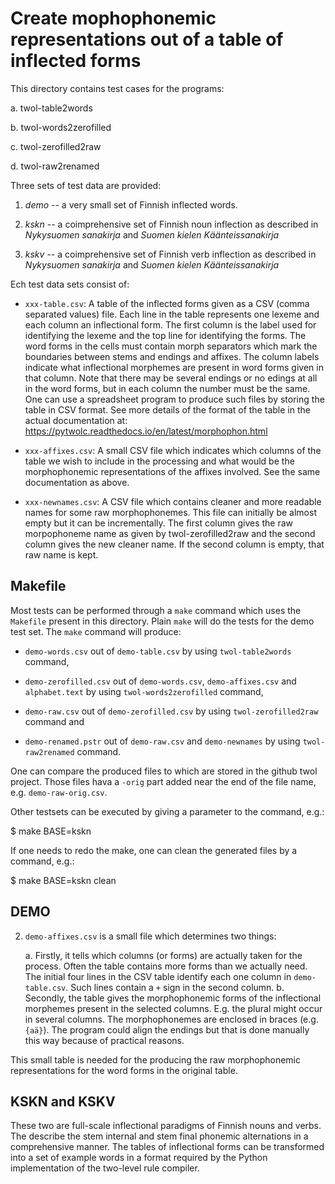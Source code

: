 # Create mophophonemic representations out of a table of inflected forms

This directory contains test cases for the programs:

a. twol-table2words

b. twol-words2zerofilled

c. twol-zerofilled2raw

d. twol-raw2renamed


Three sets of test data are provided:

1. *demo* -- a very small set of Finnish inflected words.

2. *kskn* -- a coimprehensive set of Finnish noun inflection as
   described in *Nykysuomen sanakirja* and *Suomen kielen
   Käänteissanakirja*

3. *kskv* -- a coimprehensive set of Finnish verb inflection as
   described in *Nykysuomen sanakirja* and *Suomen kielen
   Käänteissanakirja*

Ech test data sets consist of:

* ``xxx-table.csv``: A table of the inflected forms given as a CSV
  (comma separated values) file.  Each line in the table represents
  one lexeme and each column an inflectional form.  The first column
  is the label used for identifying the lexeme and the top line for
  identifying the forms.  The word forms in the cells must contain
  morph separators which mark the boundaries between stems and endings
  and affixes.  The column labels indicate what inflectional morphemes
  are present in word forms given in that column.  Note that there may
  be several endings or no edings at all in the word forms, but in
  each column the number must be the same.  One can use a spreadsheet
  program to produce such files by storing the table in CSV format.
  See more details of the format of the table in the actual
  documentation at:
  https://pytwolc.readthedocs.io/en/latest/morphophon.html

* ``xxx-affixes.csv``: A small CSV file which indicates which columns
  of the table we wish to include in the processing and what would be
  the morphophonemic representations of the affixes involved.  See the
  same documentation as above.

* ``xxx-newnames.csv``: A CSV file which contains cleaner and more
  readable names for some raw morphophonemes.  This file can initially
  be almost empty but it can be incrementally.  The first column gives
  the raw morpophoneme name as given by twol-zerofilled2raw and the
  second column gives the new cleaner name.  If the second column is
  empty, that raw name is kept.


## Makefile

Most tests can be performed through a ``make`` command which uses the
``Makefile`` present in this directory.  Plain ``make`` will do the
tests for the demo test set.  The ``make`` command will produce:

* ``demo-words.csv`` out of ``demo-table.csv`` by using
  ``twol-table2words`` command,

* ``demo-zerofilled.csv`` out of ``demo-words.csv``,
  ``demo-affixes.csv`` and ``alphabet.text`` by using
  ``twol-words2zerofilled`` command,

* ``demo-raw.csv`` out of ``demo-zerofilled.csv`` by using
  ``twol-zerofilled2raw`` command and

* ``demo-renamed.pstr`` out of ``demo-raw.csv`` and ``demo-newnames``
  by using ``twol-raw2renamed`` command.

One can compare the produced files to which are stored in the github
twol project.  Those files hava a ``-orig`` part added near the end of
the file name, e.g. ``demo-raw-orig.csv``.

Other testsets can be executed by giving a parameter to the command,
e.g.:

   $ make BASE=kskn

If one needs to redo the make, one can clean the generated files by a
command, e.g.:

   $ make BASE=kskn clean



## DEMO


2. ``demo-affixes.csv`` is a small file which determines two things:

    a. Firstly, it tells which columns (or forms) are actually taken
       for the process.  Often the table contains more forms than we
       actually need.  The initial four lines in the CSV table
       identify each one column in ``demo-table.csv``.  Such lines
       contain a ``+`` sign in the second column.  b. Secondly, the
       table gives the morphophonemic forms of the inflectional
       morphemes present in the selected columns.  E.g. the plural
       might occur in several columns.  The morphophonemes are
       enclosed in braces (e.g. ``{aä}``).  The program could align
       the endings but that is done manually this way because of
       practical reasons.

This small table is needed for the producing the raw morphophonemic
representations for the word forms in the original table.



## KSKN and KSKV

These two are full-scale inflectional paradigms of Finnish nouns and
verbs.  The describe the stem internal and stem final phonemic
alternations in a comprehensive manner.  The tables of inflectional
forms can be transformed into a set of example words in a format
required by the Python implementation of the two-level rule compiler.